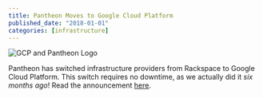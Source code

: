 ```yaml
---
title: Pantheon Moves to Google Cloud Platform
published_date: "2018-01-01"
categories: [infrastructure]
---
```

![GCP and Pantheon Logo](../images/gcp.png)

Pantheon has switched infrastructure providers from Rackspace to Google Cloud Platform. This switch requires no downtime, as we actually did it *six months ago*! Read the announcement [here](https://pantheon.io/blog/pantheon-moves-google-cloud-platform).
